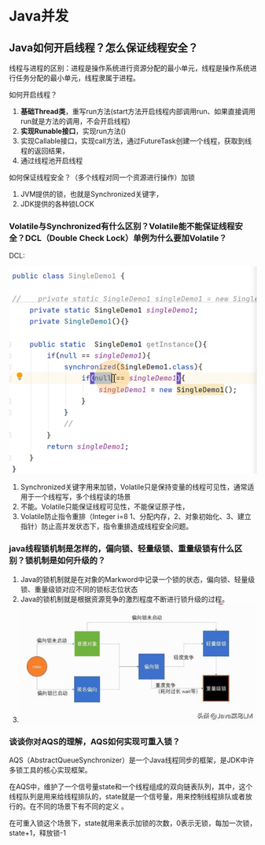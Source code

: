 # Java并发


<!--more-->

## Java如何开启线程？怎么保证线程安全？

线程与进程的区别：进程是操作系统进行资源分配的最小单元，线程是操作系统进行任务分配的最小单元，线程隶属于进程。

如何开启线程？

1. **基础Thread类**，重写run方法(start方法开启线程内部调用run、如果直接调用run就是方法的调用，不会开启线程)
2. **实现Runable接口**，实现run方法()
3. 实现Callable接口，实现call方法，通过FutureTask创建一个线程，获取到线程的返回结果，
4. 通过线程池开启线程

如何保证线程安全？（多个线程对同一个资源进行操作）加锁

1. JVM提供的锁，也就是Synchronized关键字，
2. JDK提供的各种锁LOCK

### Volatile与Synchronized有什么区别？Volatile能不能保证线程安全？DCL（Double Check Lock）单例为什么要加Volatile？

DCL:

![image-20210525214256846](/posts/java/面试/java面试/image-20210525214256846.png)

1. Synchronized关键字用来加锁，Volatile只是保持变量的线程可见性，通常适用于一个线程写，多个线程读的场景
2. 不能。Volatile只能保证线程可见性，不能保证原子性，
3. Volatile防止指令重排（Integer i=8 1、分配内存，2、对象初始化、3、建立指针）防止高并发状态下，指令重排造成线程安全问题。

### java线程锁机制是怎样的，偏向锁、轻量级锁、重量级锁有什么区别？锁机制是如何升级的？

1. Java的锁机制就是在对象的Markword中记录一个锁的状态，偏向锁、轻量级锁、重量级锁对应不同的锁标志位状态
2. Java的锁机制就是根据资源竞争的激烈程度不断进行锁升级的过程。
3. ![img](/posts/java/面试/java面试/dingyue.ws.126.net&app=2002&size=f9999,10000&q=a80&n=0&g=0n&fmt=jpeg)

### 谈谈你对AQS的理解，AQS如何实现可重入锁？

AQS（AbstractQueueSynchronizer）是一个Java线程同步的框架，是JDK中许多锁工具的核心实现框架。

在AQS中，维护了一个信号量state和一个线程组成的双向链表队列，其中，这个线程队列是用来给线程排队的，state就是一个信号量，用来控制线程排队或者放行的。在不同的场景下有不同的定义 。

在可重入锁这个场景下，state就用来表示加锁的次数，0表示无锁，每加一次锁，state+1，释放锁-1










